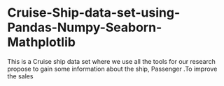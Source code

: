# Cruise-Ship-data-set-using-Pandas-Numpy-Seaborn-Mathplotlib
This is a Cruise ship data set where we use all the tools for our research propose to gain some information about the ship, Passenger .To improve the sales   
